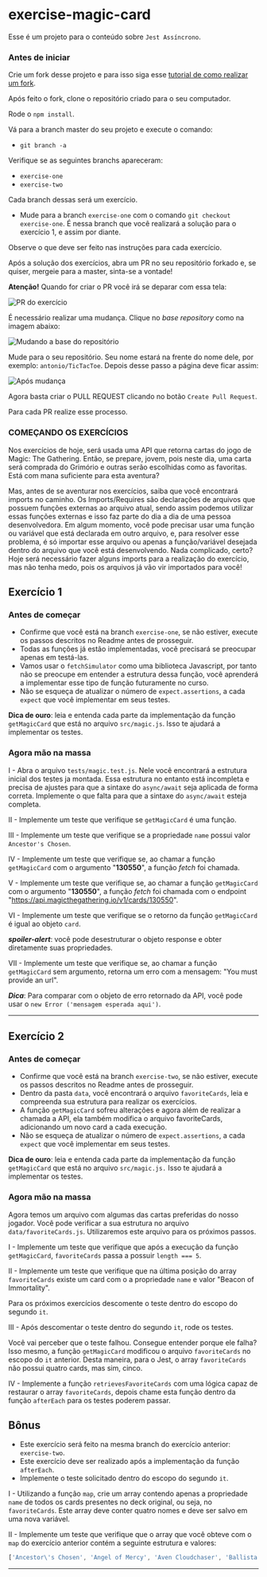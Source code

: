 # exercise-magic-card

Esse é um projeto para o conteúdo sobre `Jest Assíncrono`.

### Antes de iniciar

Crie um fork desse projeto e para isso siga esse [tutorial de como realizar um fork](https://guides.github.com/activities/forking/).

Após feito o fork, clone o repositório criado para o seu computador.

Rode o `npm install`.

Vá para a branch master do seu projeto e execute o comando:
- `git branch -a`

Verifique se as seguintes branchs apareceram:

  * `exercise-one`
  * `exercise-two`

Cada branch dessas será um exercício.

- Mude para a branch `exercise-one` com o comando `git checkout exercise-one`. É nessa branch que você realizará a solução para o exercício 1, e assim por diante.

Observe o que deve ser feito nas instruções para cada exercício.

Após a solução dos exercícios, abra um PR no seu repositório forkado e, se quiser, mergeie para a master, sinta-se a vontade!

**Atenção!** Quando for criar o PR você irá se deparar com essa tela:

![PR do exercício](images/example-pr.png)

É necessário realizar uma mudança. Clique no *base repository* como na imagem abaixo:

![Mudando a base do repositório](images/change-base.png)

Mude para o seu repositório. Seu nome estará na frente do nome dele, por exemplo: `antonio/TicTacToe`. Depois desse passo a página deve ficar assim:

![Após mudança](images/after-change.png)

Agora basta criar o PULL REQUEST clicando no botão `Create Pull Request`.

Para cada PR realize esse processo.

### COMEÇANDO OS EXERCÍCIOS

Nos exercícios de hoje, será usada uma API que retorna cartas do jogo de Magic: The Gathering. Então, se prepare, jovem, pois neste dia, uma carta será comprada do Grimório e outras serão escolhidas como as favoritas. Está com mana suficiente para esta aventura?

Mas, antes de se aventurar nos exercícios, saiba que você encontrará imports no caminho. Os Imports/Requires são declarações de arquivos que possuem funções externas ao arquivo atual, sendo assim podemos utilizar essas funções externas e isso faz parte do dia a dia de uma pessoa desenvolvedora. Em algum momento, você pode precisar usar uma função ou variável que está declarada em outro arquivo, e, para resolver esse problema, é só importar esse arquivo ou apenas a função/variável desejada dentro do arquivo que você está desenvolvendo. Nada complicado, certo? Hoje será necessário fazer alguns imports para a realização do exercício, mas não tenha medo, pois os arquivos já vão vir importados para você!

## Exercício 1

### Antes de começar

* Confirme que você está na branch `exercise-one`, se não estiver, execute os passos descritos no Readme antes de prosseguir.
* Todas as funções já estão impĺementadas, você precisará se preocupar apenas em testá-las.
* Vamos usar o `fetchSimulator` como uma biblioteca Javascript, por tanto não se preocupe em entender a estrutura dessa função, você aprenderá a implementar esse tipo de função futuramente no curso.
* Não se esqueça de atualizar o número de `expect.assertions`, a cada `expect` que você implementar em seus testes.

**Dica de ouro**: leia e entenda cada parte da implementação da função `getMagicCard` que está no arquivo `src/magic.js`. Isso te ajudará a implementar os testes.

### Agora mão na massa

I - Abra o arquivo `tests/magic.test.js`. Nele você encontrará a estrutura inicial dos testes ja montada. Essa estrutura no entanto está incompleta e precisa de ajustes para que a sintaxe do `async/await` seja aplicada de forma correta. Implemente o que falta para que a sintaxe do `async/await` esteja completa.

II - Implemente um teste que verifique se `getMagicCard` é uma função.

III - Implemente um teste que verifique se a propriedade `name` possui valor `Ancestor's Chosen`.

IV - Implemente um teste que verifique se, ao chamar a função `getMagicCard` com o argumento "**130550**", a função *fetch* foi chamada.

V - Implemente um teste que verifique se, ao chamar a função `getMagicCard` com o argumento "**130550**", a função *fetch* foi chamada com o endpoint "https://api.magicthegathering.io/v1/cards/130550".

VI - Implemente um teste que verifique se o retorno da função `getMagicCard` é igual ao objeto `card`.

***spoiler-alert***: você pode desestruturar o objeto response e obter diretamente suas propriedades.

VII - Implemente um teste que verifique se, ao chamar a função `getMagicCard` sem argumento, retorna um erro com a mensagem: "You must provide an url".

***Dica***: Para comparar com o objeto de erro retornado da API, você pode usar o `new Error ('mensagem esperada aqui')`.

---

## Exercício 2

### Antes de começar

* Confirme que você está na branch `exercise-two`, se não estiver, execute os passos descritos no Readme antes de prosseguir.
* Dentro da pasta `data`, você encontrará o arquivo `favoriteCards`, leia e compreenda sua estrutura para realizar os exercícios.
* A função `getMagicCard` sofreu alterações e agora além de realizar a chamada a API, ela também modifica o arquivo favoriteCards, adicionando um novo card a cada execução.
* Não se esqueça de atualizar o número de `expect.assertions`, a cada `expect` que você implementar em seus testes.

**Dica de ouro**: leia e entenda cada parte da implementação da função `getMagicCard` que está no arquivo `src/magic.js.` Isso te ajudará a implementar os testes.

### Agora mão na massa

Agora temos um arquivo com algumas das cartas preferidas do nosso jogador. Você pode verificar a sua estrutura no arquivo `data/favoriteCards.js`. Utilizaremos este arquivo para os próximos passos.

I - Implemente um teste que verifique que após a execução da função `getMagicCard`, `favoriteCards` passa a possuir `length === 5`.

II - Implemente um teste que verifique que na última posição do array `favoriteCards` existe um card com o a propriedade `name` e valor "Beacon of Immortality".

Para os próximos exercícios descomente o teste dentro do escopo do segundo `it`.

III - Após descomentar o teste dentro do segundo `it`, rode os testes. 

Você vai perceber que o teste falhou. Consegue entender porque ele falha? Isso mesmo, a função `getMagicCard` modificou o arquivo `favoriteCards` no escopo do `it` anterior. Desta maneira, para o Jest, o array `favoriteCards` não possui quatro cards, mas sim, cinco.

IV - Implemente a função `retrievesFavoriteCards` com uma lógica capaz de restaurar o array `favoriteCards`, depois chame esta função dentro da função `afterEach` para os testes poderem passar.

## Bônus

* Este exercício será feito na mesma branch do exercício anterior: `exercise-two`. 
* Este exercício deve ser realizado após a implementação da função `afterEach`.
* Implemente o teste solicitado dentro do escopo do segundo `it`.

I - Utilizando a função `map`, crie um array contendo apenas a propriedade `name` de todos os cards presentes no deck original, ou seja, no `favoriteCards`. Este array deve conter quatro nomes e deve ser salvo em uma nova variável.

II - Implemente um teste que verifique que o array que você obteve com o `map` do exercício anterior contém a seguinte estrutura e valores:

```js
['Ancestor\'s Chosen', 'Angel of Mercy', 'Aven Cloudchaser', 'Ballista Squad']
```
---